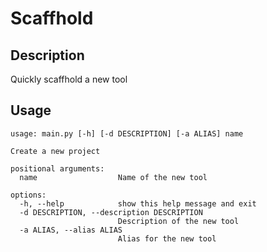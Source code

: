 # Scaffhold

## Description
Quickly scaffhold a new tool

## Usage
```
usage: main.py [-h] [-d DESCRIPTION] [-a ALIAS] name

Create a new project

positional arguments:
  name                  Name of the new tool

options:
  -h, --help            show this help message and exit
  -d DESCRIPTION, --description DESCRIPTION
                        Description of the new tool
  -a ALIAS, --alias ALIAS
                        Alias for the new tool
```
